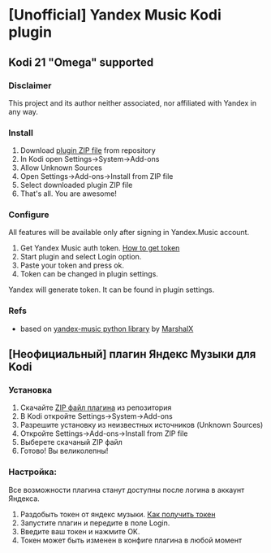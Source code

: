 # [Unofficial] Yandex Music Kodi plugin

## Kodi 21 "Omega" supported

### Disclaimer

This project and its author neither associated, nor affiliated with Yandex in any way.

### Install

1. Download [plugin ZIP file](./releases/download/v0.1.7/kodi.plugin.yandex-music-0.1.7.zip) from repository
2. In Kodi open Settings->System->Add-ons
3. Allow Unknown Sources
4. Open Settings->Add-ons->Install from ZIP file
5. Select downloaded plugin ZIP file
6. That's all. You are awesome!
 
### Configure

All features will be available only after signing in Yandex.Music account.

1. Get Yandex Music auth token. [How to get token][get_token]
2. Start plugin and select Login option.
3. Paste your token and press ok.
4. Token can be changed in plugin settings.


Yandex will generate token. It can be found in plugin settings.

### Refs

* based on [yandex-music python library][ym_lib] by [MarshalX](https://github.com/MarshalX)

## [Неофициальный] плагин Яндекс Музыки для Kodi

### Установка

1. Скачайте [ZIP файл плагина](./releases/download/v0.1.7/kodi.plugin.yandex-music-0.1.7.zip) из репозитория
2. В Kodi откройте Settings->System->Add-ons
3. Разрешите установку из неизвестных источников (Unknown Sources)
4. Откройте Settings->Add-ons->Install from ZIP file
5. Выберете скачаный ZIP файл
6. Готово! Вы великолепны!


### Настройка:

Все возможности плагина станут доступны после логина в аккаунт Яндекса.

1. Раздобыть токен от яндекс музыки. [Как получить токен][get_token]
2. Запустите плагин и передите в поле Login.
3. Введите ваш токен и нажмите OK.
4. Токен может быть изменен в конфиге плагина в любой момент

[ym_lib]: https://github.com/MarshalX/yandex-music-api

[get_token]: https://github.com/MarshalX/yandex-music-token